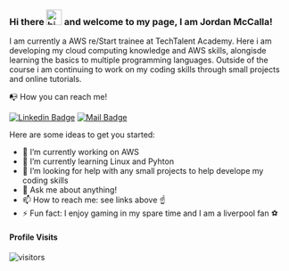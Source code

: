### Hi there <img src="https://user-images.githubusercontent.com/1303154/88677602-1635ba80-d120-11ea-84d8-d263ba5fc3c0.gif" width="28px" alt="hi"> and welcome to my page, I am Jordan McCalla!

I am currently a AWS re/Start trainee at TechTalent Academy. Here i am developing my cloud computing knowledge and AWS skills, alongisde learning the basics to multiple programming languages.  Outside of the course i am continuing to work on my coding skills through small projects and online tutorials.

:mailbox_with_no_mail: How you can reach me!

[![Linkedin Badge](https://img.shields.io/badge/-Jordan_McCalla-0e76a8?style=flat&labelColor=0e76a8&logo=linkedin&logoColor=white)](https://www.linkedin.com/in/jordan-mccalla-563797211) [![Mail Badge](https://img.shields.io/badge/-Jordanmcc123-c0392b?style=flat&labelColor=c0392b&logo=gmail&logoColor=white)](mailto:jordanmccalla123@hotmail.com)

Here are some ideas to get you started:

- 🔭 I’m currently working on AWS
- 🌱 I’m currently learning Linux and Pyhton 
- 🤔 I’m looking for help with any small projects to help develope my coding skills
- 💬 Ask me about anything!
- 📫 How to reach me: see links above :point_up:
- ⚡ Fun fact: I enjoy gaming in my spare time and I am a liverpool fan :soccer:

#### Profile Visits 

![visitors](https://visitor-badge.glitch.me/badge?page_id=jordanmcc123.jordanmcc123)
<!--
**Jordanmcc123/Jordanmcc123** is a ✨ _special_ ✨ repository because its `README.md` (this file) appears on your GitHub profile.
